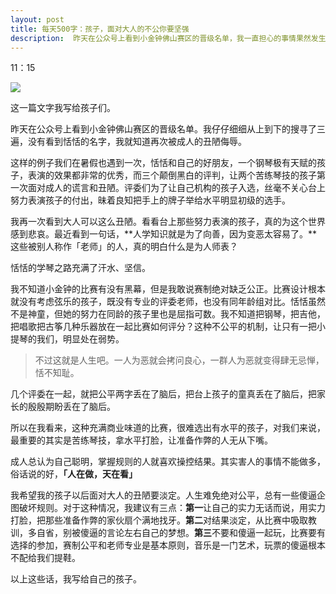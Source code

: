 ```yaml
---
layout: post
title: 每天500字：孩子，面对大人的不公你要坚强
description:  昨天在公众号上看到小金钟佛山赛区的晋级名单，我一直担心的事情果然发生了，恬恬没有晋级，成人的丑陋又一次侮辱了孩子的纯真。
---
```


11：15

![][image-1]

这一篇文字我写给孩子们。

昨天在公众号上看到小金钟佛山赛区的晋级名单。我仔仔细细从上到下的搜寻了三遍，没有看到恬恬的名字，我就知道再次被成人的丑陋侮辱。

这样的例子我们在暑假也遇到一次，恬恬和自己的好朋友，一个钢琴极有天赋的孩子，表演的效果都非常的优秀，而三个颠倒黑白的评判，让两个苦练琴技的孩子第一次面对成人的谎言和丑陋。评委们为了让自己机构的孩子入选，丝毫不关心台上努力表演孩子的付出，昧着良知把手上的牌子举给水平明显初级的选手。

我再一次看到大人可以这么丑陋。看看台上那些努力表演的孩子，真的为这个世界感到悲哀。最近看到一句话，**人学知识就是为了向善，因为变恶太容易了。**这些被别人称作「老师」的人，真的明白什么是为人师表？

恬恬的学琴之路充满了汗水、坚信。

我不知道小金钟的比赛有没有黑幕，但是我敢说赛制绝对缺乏公正。比赛设计根本就没有考虑弦乐的孩子，既没有专业的评委老师，也没有同年龄组对比。恬恬虽然不是神童，但她的努力在同龄的孩子里也是屈指可数。我不知道把钢琴，把吉他，把唱歌把古筝几种乐器放在一起比赛如何评分？这种不公平的机制，让只有一把小提琴的我们，明显处在弱势。

> 不过这就是人生吧。一人为恶就会拷问良心，一群人为恶就变得肆无忌惮，恬不知耻。

几个评委在一起，就把公平两字丢在了脑后，把台上孩子的童真丢在了脑后，把家长的殷殷期盼丢在了脑后。

所以在我看来，这种充满商业味道的比赛，很难选出有水平的孩子，对我们来说，最重要的其实是苦练琴技，拿水平打脸，让准备作弊的人无从下嘴。

成人总认为自己聪明，掌握规则的人就喜欢操控结果。其实害人的事情不能做多，俗话说的好，**「人在做，天在看」**

我希望我的孩子以后面对大人的丑陋要淡定。人生难免绝对公平，总有一些傻逼企图破坏规则。对于这种情况，我建议有三点：**第一**让自己的实力无话而说，用实力打脸，把那些准备作弊的家伙扇个满地找牙。**第二**对结果淡定，从比赛中吸取教训，多自省，别被傻逼的言论左右自己的梦想。**第三**不要和傻逼一起玩，比赛要有选择的参加，赛制公平和老师专业是基本原则，音乐是一门艺术，玩票的傻逼根本不配给我们提鞋。

以上这些话，我写给自己的孩子。

[image-1]:	http://ovk08s2sq.bkt.clouddn.com/20170926150641052495572.jpg